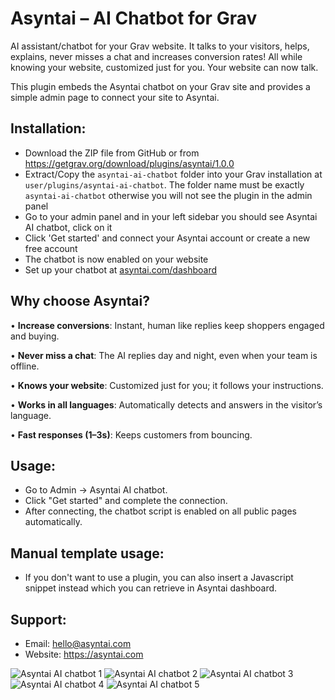 # Asyntai – AI Chatbot for Grav
AI assistant/chatbot for your Grav website.
It talks to your visitors, helps, explains, never misses a chat and increases conversion rates! All while knowing your website, customized just for you. Your website can now talk.

This plugin embeds the Asyntai chatbot on your Grav site and provides a simple admin page to connect your site to Asyntai.

## Installation:
- Download the ZIP file from GitHub or from https://getgrav.org/download/plugins/asyntai/1.0.0
- Extract/Copy the `asyntai-ai-chatbot` folder into your Grav installation at `user/plugins/asyntai-ai-chatbot`. The folder name must be exactly `asyntai-ai-chatbot` otherwise you will not see the plugin in the admin panel
- Go to your admin panel and in your left sidebar you should see Asyntai AI chatbot, click on it
- Click 'Get started' and connect your Asyntai account or create a new free account
- The chatbot is now enabled on your website
- Set up your chatbot at [asyntai.com/dashboard](https://asyntai.com/dashboard#setup)

## Why choose Asyntai?

• **Increase conversions**: Instant, human like replies keep shoppers engaged and buying.

•	**Never miss a chat**: The AI replies day and night, even when your team is offline.

•	**Knows your website**: Customized just for you; it follows your instructions.

•	**Works in all languages**: Automatically detects and answers in the visitor’s language.

•	**Fast responses (1–3s)**: Keeps customers from bouncing.


## Usage:
- Go to Admin → Asyntai AI chatbot.
- Click "Get started" and complete the connection.
- After connecting, the chatbot script is enabled on all public pages automatically.

## Manual template usage:
- If you don't want to use a plugin, you can also insert a Javascript snippet instead which you can retrieve in Asyntai dashboard.

## Support:
- Email: hello@asyntai.com
- Website: https://asyntai.com

![Asyntai AI chatbot 1](https://asyntai.com/static/images/ai-chatbot-for-websites-1.png)
![Asyntai AI chatbot 2](https://asyntai.com/static/images/ai-chatbot-for-websites-2.png)
![Asyntai AI chatbot 3](https://asyntai.com/static/images/ai-chatbot-for-websites-3.png)
![Asyntai AI chatbot 4](https://asyntai.com/static/images/ai-chatbot-for-websites-4.png)
![Asyntai AI chatbot 5](https://asyntai.com/static/images/ai-chatbot-for-websites-5.png)

